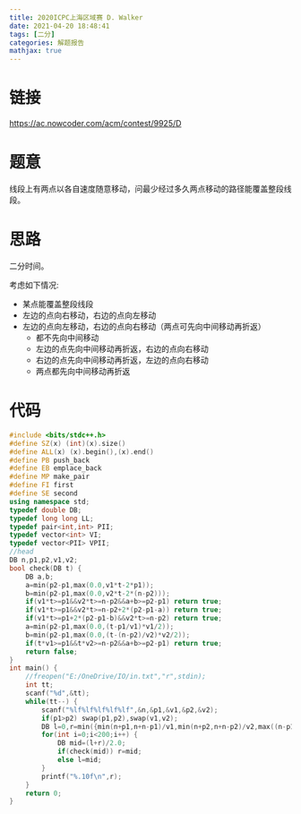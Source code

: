 ```yaml
---
title: 2020ICPC上海区域赛 D. Walker
date: 2021-04-20 18:48:41
tags: [二分]
categories: 解题报告
mathjax: true
---
```


# 链接

<https://ac.nowcoder.com/acm/contest/9925/D>

# 题意

线段上有两点以各自速度随意移动，问最少经过多久两点移动的路径能覆盖整段线段。

<!--more-->

# 思路

二分时间。

考虑如下情况:

- 某点能覆盖整段线段
- 左边的点向右移动，右边的点向左移动
- 左边的点向左移动，右边的点向右移动（两点可先向中间移动再折返）
  - 都不先向中间移动
  - 左边的点先向中间移动再折返，右边的点向右移动
  - 右边的点先向中间移动再折返，左边的点向右移动
  - 两点都先向中间移动再折返

# 代码

```cpp
#include <bits/stdc++.h>
#define SZ(x) (int)(x).size()
#define ALL(x) (x).begin(),(x).end()
#define PB push_back
#define EB emplace_back
#define MP make_pair
#define FI first
#define SE second
using namespace std;
typedef double DB;
typedef long long LL;
typedef pair<int,int> PII;
typedef vector<int> VI;
typedef vector<PII> VPII;
//head
DB n,p1,p2,v1,v2;
bool check(DB t) {
    DB a,b;
    a=min(p2-p1,max(0.0,v1*t-2*p1));
    b=min(p2-p1,max(0.0,v2*t-2*(n-p2)));
    if(v1*t>=p1&&v2*t>=n-p2&&a+b>=p2-p1) return true;
    if(v1*t>=p1&&v2*t>=n-p2+2*(p2-p1-a)) return true;
    if(v1*t>=p1+2*(p2-p1-b)&&v2*t>=n-p2) return true;
    a=min(p2-p1,max(0.0,(t-p1/v1)*v1/2));
    b=min(p2-p1,max(0.0,(t-(n-p2)/v2)*v2/2));
    if(t*v1>=p1&&t*v2>=n-p2&&a+b>=p2-p1) return true;
    return false;
}
int main() {
    //freopen("E:/OneDrive/IO/in.txt","r",stdin);
    int tt;
    scanf("%d",&tt);
    while(tt--) {
        scanf("%lf%lf%lf%lf%lf",&n,&p1,&v1,&p2,&v2);
        if(p1>p2) swap(p1,p2),swap(v1,v2);
        DB l=0,r=min({min(n+p1,n+n-p1)/v1,min(n+p2,n+n-p2)/v2,max((n-p1)/v1,p2/v2)});
        for(int i=0;i<200;i++) {
            DB mid=(l+r)/2.0;
            if(check(mid)) r=mid;
            else l=mid;
        }
        printf("%.10f\n",r);
    }
    return 0;
}
```